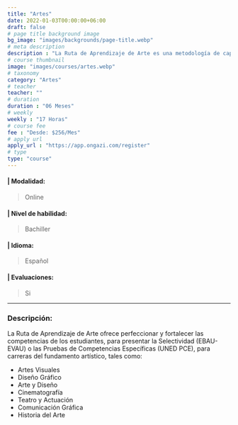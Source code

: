 ```yaml
---
title: "Artes"
date: 2022-01-03T00:00:00+06:00
draft: false
# page title background image
bg_image: "images/backgrounds/page-title.webp"
# meta description
description : "La Ruta de Aprendizaje de Arte es una metodología de capacitación de carácter virtual, elaborada tanto para estudiantes españoles, como estudiantes extranjeros *procedentes de un sistema educativo distinto al español*. Esta ruta contempla espacios de intercambio y análisis durante el proceso de formación de los alumnos."
# course thumbnail
image: "images/courses/artes.webp"
# taxonomy
category: "Artes"
# teacher
teacher: ""
# duration
duration : "06 Meses"
# weekly
weekly : "17 Horas"
# course fee
fee : "Desde: $256/Mes"
# apply url
apply_url : "https://app.ongazi.com/register"
# type
type: "course"
---
```


#### | Modalidad: 
> Online
#### | Nivel de habilidad:
> Bachiller
#### | Idioma:
> Español
#### | Evaluaciones:
> Si

-------------
### Descripción: 


La Ruta de Aprendizaje de Arte ofrece perfeccionar y fortalecer las competencias de los estudiantes, para presentar la Selectividad (EBAU-EVAU) o las Pruebas de Competencias Específicas (UNED PCE), para carreras del fundamento artístico, tales como:</p>



* Artes Visuales
* Diseño Gráfico
* Arte y Diseño
* Cinematografía
* Teatro y Actuación
* Comunicación Gráfica
* Historia del Arte